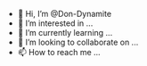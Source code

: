 - 👋 Hi, I’m @Don-Dynamite
- 👀 I’m interested in ...
- 🌱 I’m currently learning ...
- 💞️ I’m looking to collaborate on ...
- 📫 How to reach me ...

<!---
Don-Dynamite/Don-Dynamite is a ✨ special ✨ repository because its `README.md` (this file) appears on your GitHub profile.
You can click the Preview link to take a look at your changes.
--->
